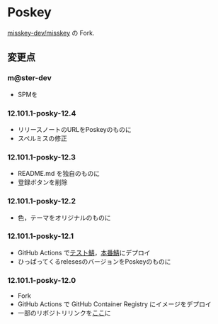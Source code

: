 # Poskey

[misskey-dev/misskey](https://github.com/misskey-dev/misskey) の Fork.

## 変更点

### m@ster-dev

- SPMを

### 12.101.1-posky-12.4

- リリースノートのURLをPoskeyのものに
- スペルミスの修正

### 12.101.1-posky-12.3

- README.md を独自のものに
- 登録ボタンを削除

### 12.101.1-posky-12.2

- 色，テーマをオリジナルのものに

### 12.101.1-posky-12.1

- GitHub Actions で[テスト鯖](https://dev.xiupos.net/)，[本番鯖](https://mk.xiupos.net)にデプロイ
- ひっぱってくるrelesesのバージョンをPoskeyのものに

### 12.101.1-posky-12.0

- Fork
- GitHub Actions で GitHub Container Registry にイメージをデプロイ
- 一部のリポジトリリンクを[ここ](https://github.com/xiupos/misskey)に

